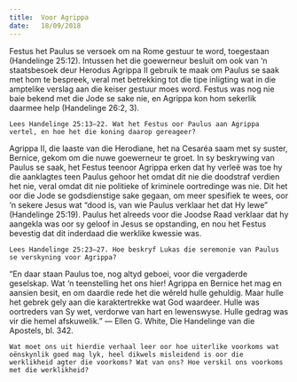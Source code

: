 ```yaml
---
title:  Voor Agrippa
date:   18/09/2018
---
```


Festus het Paulus se versoek om na Rome gestuur te word, toegestaan (Handelinge 25:12). Intussen het die goewerneur besluit om ook van ‘n staatsbesoek deur Herodus Agrippa II gebruik te maak om Paulus se saak met hom te bespreek, veral met betrekking tot die tipe inligting wat in die amptelike verslag aan die keiser gestuur moes word. Festus was nog nie baie bekend met die Jode se sake nie, en Agrippa kon hom sekerlik daarmee help (Handelinge 26:2, 3).

`Lees Handelinge 25:13–22. Wat het Festus oor Paulus aan Agrippa vertel, en hoe het die koning daarop gereageer?`

Agrippa II, die laaste van die Herodiane, het na Cesaréa saam met sy suster, Bernice, gekom om die nuwe goewerneur te groet. In sy beskrywing van Paulus se saak, het Festus teenoor Agrippa erken dat hy verleë was toe hy die aanklagtes teen Paulus gehoor het omdat dit nie die doodstraf verdien het nie, veral omdat dit nie politieke of kriminele oortredinge was nie. Dit het oor die Jode se godsdienstige sake gegaan, om meer spesifiek te wees, oor ‘n sekere Jesus wat “dood is, van wie Paulus verklaar het dat Hy lewe” (Handelinge 25:19). Paulus het alreeds voor die Joodse Raad verklaar dat hy aangekla was oor sy geloof in Jesus se opstanding, en nou het Festus bevestig dat dit inderdaad die werklike kwessie was.

`Lees Handelinge 25:23–27. Hoe beskryf Lukas die seremonie van Paulus se verskyning voor Agrippa?`

“En daar staan Paulus toe, nog altyd geboei, voor die vergaderde geselskap. Wat ‘n teenstelling het ons hier! Agrippa en Bernice het mag en aansien besit, en om daardie rede het die wêreld hulle gehuldig. Maar hulle het gebrek gely aan die karaktertrekke wat God waardeer. Hulle was oortreders van Sy wet, verdorwe van hart en lewenswyse. Hulle gedrag was vir die hemel afskuwelik.” — Ellen G. White, Die Handelinge van die Apostels, bl. 342.

`Wat moet ons uit hierdie verhaal leer oor hoe uiterlike voorkoms wat oënskynlik goed mag lyk, heel dikwels misleidend is oor die werklikheid agter die voorkoms? Wat van ons? Hoe verskil ons voorkoms met die werklikheid?`